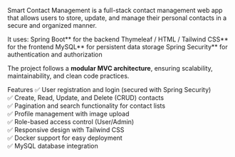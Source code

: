 Smart Contact Management is a full-stack contact management web app that allows users to store, update, and manage their personal contacts in a secure and organized manner.

It uses:
Spring Boot** for the backend
Thymeleaf / HTML / Tailwind CSS** for the frontend
MySQL** for persistent data storage
Spring Security** for authentication and authorization

The project follows a **modular MVC architecture**, ensuring scalability, maintainability, and clean code practices.

Features
✅ User registration and login (secured with Spring Security)  
✅ Create, Read, Update, and Delete (CRUD) contacts  
✅ Pagination and search functionality for contact lists  
✅ Profile management with image upload  
✅ Role-based access control (User/Admin)  
✅ Responsive design with Tailwind CSS  
✅ Docker support for easy deployment  
✅ MySQL database integration  

